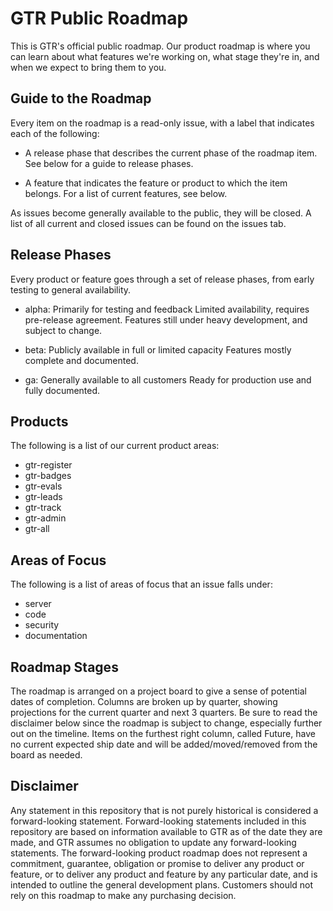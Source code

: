 # GTR Public Roadmap

This is GTR's official public roadmap. Our product roadmap is where you can learn about what features we're working on, what stage they're in, and when we expect to bring them to you. 

## Guide to the Roadmap
Every item on the roadmap is a read-only issue, with a label that indicates each of the following:

* A release phase that describes the current phase of the roadmap item. See below for a guide to release phases.

* A feature that indicates the feature or product to which the item belongs. For a list of current features, see below.

As issues become generally available to the public, they will be closed. A list of all current and closed issues can be found on the issues tab.

## Release Phases
Every product or feature goes through a set of release phases, from early testing to general availability.

* alpha: Primarily for testing and feedback
Limited availability, requires pre-release agreement. Features still under heavy development, and subject to change.

* beta: Publicly available in full or limited capacity
Features mostly complete and documented.

 * ga: Generally available to all customers
Ready for production use and fully documented.

## Products
The following is a list of our current product areas:

* gtr-register
* gtr-badges
* gtr-evals
* gtr-leads
* gtr-track
* gtr-admin
* gtr-all

## Areas of Focus
The following is a list of areas of focus that an issue falls under:

* server
* code
* security
* documentation

## Roadmap Stages
The roadmap is arranged on a project board to give a sense of potential dates of completion. Columns are broken up by quarter, showing projections for the current quarter and next 3 quarters. Be sure to read the disclaimer below since the roadmap is subject to change, especially further out on the timeline. Items on the furthest right column, called Future, have no current expected ship date and will be added/moved/removed from the board as needed.

## Disclaimer
Any statement in this repository that is not purely historical is considered a forward-looking statement. Forward-looking statements included in this repository are based on information available to GTR as of the date they are made, and GTR assumes no obligation to update any forward-looking statements. The forward-looking product roadmap does not represent a commitment, guarantee, obligation or promise to deliver any product or feature, or to deliver any product and feature by any particular date, and is intended to outline the general development plans. Customers should not rely on this roadmap to make any purchasing decision.
